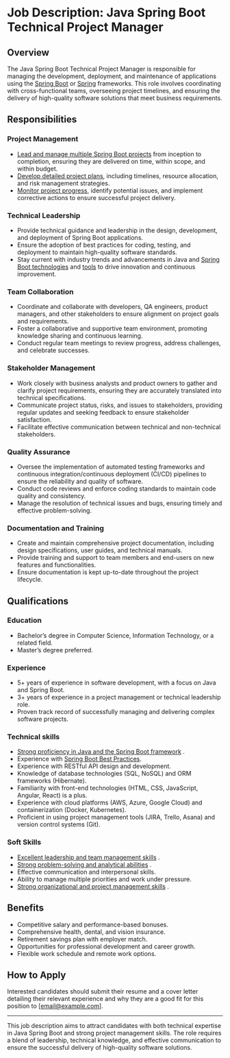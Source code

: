 # Job Description: Java Spring Boot Technical Project Manager

## Overview

The Java Spring Boot Technical Project Manager is responsible for managing the
development, deployment, and maintenance of applications using
the [Spring Boot](Spring-Boot-framework.md) or [Spring](Spring-framework.md) frameworks.
This role involves coordinating with cross-functional teams, overseeing project timelines,
and ensuring the delivery of high-quality software solutions that meet business
requirements.

## Responsibilities

### Project Management

- [Lead and manage multiple Spring Boot projects](Leading-and-Managing-Spring-Boot-projects.md) from inception to completion, 
  ensuring
  they are delivered on time, within scope, and within budget.
- [Develop detailed project plans](Step-by-Step-Guide-to-Developing-Detailed-Project-Plans.md), including timelines, resource allocation, and 
  risk
  management strategies.
- [Monitor project progress](Monitor-project-progress.md), identify potential issues, and implement corrective 
  actions to
  ensure successful project delivery.

### Technical Leadership

- Provide technical guidance and leadership in the design, development, and deployment of
  Spring Boot applications.
- Ensure the adoption of best practices for coding, testing, and deployment to maintain
  high-quality software standards.
- Stay current with industry trends and advancements in Java
  and [Spring Boot technologies](Spring-Boot-technologies.md)
  and [tools](best-Spring-Boot-tools.md) to drive innovation and continuous improvement.

### Team Collaboration

- Coordinate and collaborate with developers, QA engineers, product managers, and other
  stakeholders to ensure alignment on project goals and requirements.
- Foster a collaborative and supportive team environment, promoting knowledge sharing and
  continuous learning.
- Conduct regular team meetings to review progress, address challenges, and celebrate
  successes.

### Stakeholder Management

- Work closely with business analysts and product owners to gather and clarify project
  requirements, ensuring they are accurately translated into technical specifications.
- Communicate project status, risks, and issues to stakeholders, providing regular updates
  and seeking feedback to ensure stakeholder satisfaction.
- Facilitate effective communication between technical and non-technical stakeholders.

### Quality Assurance

- Oversee the implementation of automated testing frameworks and continuous
  integration/continuous deployment (CI/CD) pipelines to ensure the reliability and
  quality of software.
- Conduct code reviews and enforce coding standards to maintain code quality and
  consistency.
- Manage the resolution of technical issues and bugs, ensuring timely and effective
  problem-solving.

### Documentation and Training

- Create and maintain comprehensive project documentation, including design
  specifications, user guides, and technical manuals.
- Provide training and support to team members and end-users on new features and
  functionalities.
- Ensure documentation is kept up-to-date throughout the project lifecycle.

## Qualifications

### Education

- Bachelor’s degree in Computer Science, Information Technology, or a related field.
- Master’s degree preferred.

### Experience

- 5+ years of experience in software development, with a focus on Java and Spring Boot.
- 3+ years of experience in a project management or technical leadership role.
- Proven track record of successfully managing and delivering complex software projects.

### Technical skills

- [Strong proficiency in Java and the Spring Boot framework](Strongly-proficient-in-Java-and-Spring-Boot-framework.md)
  .
- Experience with [Spring Boot Best Practices](Spring-Boot-Best-Practices.md).
- Experience with RESTful API design and development.
- Knowledge of database technologies (SQL, NoSQL) and ORM frameworks (Hibernate).
- Familiarity with front-end technologies (HTML, CSS, JavaScript, Angular, React) is a
  plus.
- Experience with cloud platforms (AWS, Azure, Google Cloud) and containerization (Docker,
  Kubernetes).
- Proficient in using project management tools (JIRA, Trello, Asana) and version control
  systems (Git).

### Soft Skills

- [Excellent leadership and team management skills](Excellent-leadership-and-team-management-skills.md)
  .
- [Strong problem-solving and analytical abilities](strong-problem-solving-and-analytical-abilities.md)
  .
- Effective communication and interpersonal skills.
- Ability to manage multiple priorities and work under pressure.
- [Strong organizational and project management skills](organizational-and-project-management-skills.md)
  .

## Benefits

- Competitive salary and performance-based bonuses.
- Comprehensive health, dental, and vision insurance.
- Retirement savings plan with employer match.
- Opportunities for professional development and career growth.
- Flexible work schedule and remote work options.

## How to Apply

Interested candidates should submit their resume and a cover letter detailing their
relevant experience and why they are a good fit for this position to [email@example.com].

---

This job description aims to attract candidates with both technical expertise in Java
Spring Boot and strong project management skills. The role requires a blend of leadership,
technical knowledge, and effective communication to ensure the successful delivery of
high-quality software solutions.
